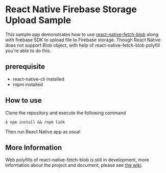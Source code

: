 # React Native Firebase Storage Upload Sample

This sample app demonstrates how to use [react-native-fetch-blob](https://github.com/wkh237/react-native-fetch-blob)
along with firebase SDK to upload file to Firebase storage. Though React
Native does not support Blob object, with help of react-native-fetch-blob
polyfill you're able to do this.

## prerequisite

- react-native-cli installed
- rnpm installed

## How to use

Clone the repository and execute the following command

```
$ npm install && rnpm link
```

Then run React Native app as usual

## More Information

Web polyfills of react-native-fetch-blob is still in development, more Information
about the project and document, please see [the wiki](https://github.com/wkh237/react-native-fetch-blob/wiki/Web-API-Polyfills-(experimental)).
